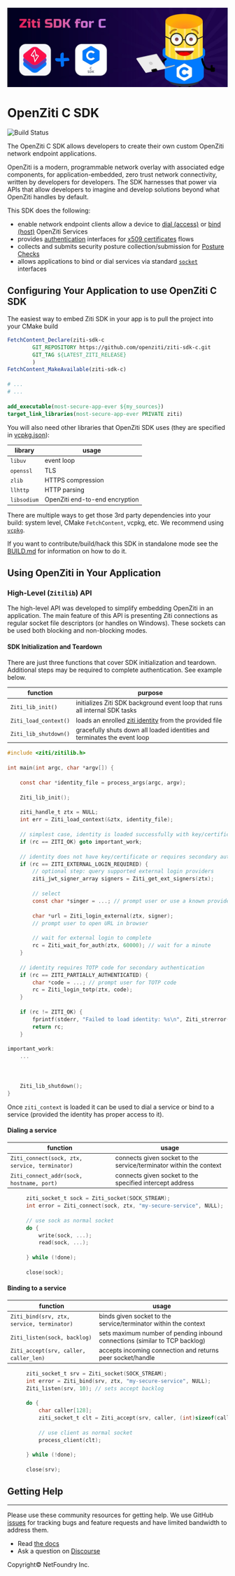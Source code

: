 ![Ziggy using the ziti-sdk-c](https://raw.githubusercontent.com/openziti/branding/main/images/banners/C.jpg)

# OpenZiti C SDK

![Build Status](https://github.com/openziti/ziti-sdk-c/actions/workflows/cmake.yml/badge.svg?branch=main)

The OpenZiti C SDK allows developers to create their own custom OpenZiti network endpoint applications.

OpenZiti is a modern, programmable network overlay with associated edge components, for application-embedded,
zero trust network connectivity, written by developers for developers.
The SDK harnesses that power via APIs that allow developers to imagine and develop solutions beyond what
OpenZiti handles by default.

This SDK does the following:

- enable network endpoint clients allow a device to [dial (access)](#dialing-a-service)
  or [bind (host)](#binding-to-a-service) OpenZiti Services
- provides [authentication](https://openziti.io/docs/learn/core-concepts/security/authentication/auth) interfaces for
  [x509 certificates](#example-code-configuration) flows
- collects and submits security posture collection/submission
  for [Posture Checks](https://openziti.io/docs/learn/core-concepts/security/authorization/posture-checks)
- allows applications to bind or dial services via standard [`socket`](#high-level-zitilib-api) interfaces

## Configuring Your Application to use OpenZiti C SDK

The easiest way to embed Ziti SDK in your app is to pull the project into your CMake build

```cmake
FetchContent_Declare(ziti-sdk-c
        GIT_REPOSITORY https://github.com/openziti/ziti-sdk-c.git
        GIT_TAG ${LATEST_ZITI_RELEASE}
        )
FetchContent_MakeAvailable(ziti-sdk-c)

# ...
# ...

add_executable(most-secure-app-ever ${my_sources})
target_link_libraries(most-secure-app-ever PRIVATE ziti)

```

You will also need other libraries that OpenZiti SDK uses (they are specified in [vcpkg.json](vcpkg.json)):

| library     | usage                          |
|-------------|--------------------------------|
| `libuv`     | event loop                     |
| `openssl`   | TLS                            |
| `zlib`      | HTTPS compression              |
| `llhttp`    | HTTP parsing                   |
| `libsodium` | OpenZiti end-to-end encryption |

There are multiple ways to get those 3rd party dependencies into your build: system level, CMake `FetchContent`, vcpkg,
etc.
We recommend using [`vcpkg`](https://vcpkg.io/).

If you want to contribute/build/hack this SDK in standalone mode
see the [BUILD.md](BUILD.md) for information on how to do it.

## Using OpenZiti in Your Application

### High-Level (`Zitilib`) API

The high-level API was developed to simplify embedding OpenZiti in an application.
The main feature of this API is presenting Ziti connections as regular socket file descriptors (or handles on Windows).
These sockets can be used both blocking and non-blocking modes.

#### SDK Initialization and Teardown

There are just three functions that cover SDK initialization and teardown. 
Additional steps may be required to complete authentication. See example below.

| function              | purpose                                                                                                                    |
|-----------------------|----------------------------------------------------------------------------------------------------------------------------|
| `Ziti_lib_init()`     | initializes Ziti SDK background event loop that runs all internal SDK tasks                                                |
| `Ziti_load_context()` | loads an enrolled [ziti identity](https://openziti.io/docs/learn/core-concepts/identities/overview) from the provided file |
| `Ziti_lib_shutdown()` | gracefully shuts down all loaded identities and terminates the event loop                                                  |

```c
#include <ziti/zitilib.h>

int main(int argc, char *argv[]) {

    const char *identity_file = process_args(argc, argv);

    Ziti_lib_init();
    
    ziti_handle_t ztx = NULL;
    int err = Ziti_load_context(&ztx, identity_file);
    
    // simplest case, identity is loaded successfully with key/certificate
    if (rc == ZITI_OK) goto important_work;
    
    // identity does not have key/certificate or requires secondary auth with external provider
    if (rc == ZITI_EXTERNAL_LOGIN_REQUIRED) {
        // optional step: query supported external login providers
        ziti_jwt_signer_array signers = Ziti_get_ext_signers(ztx);

        // select
        const char *singer = ...; // prompt user or use a known provider
        
        char *url = Ziti_login_external(ztx, signer);
        // prompt user to open URL in browser

        // wait for external login to complete
        rc = Ziti_wait_for_auth(ztx, 60000); // wait for a minute
    }
    
    // identity requires TOTP code for secondary authentication
    if (rc == ZITI_PARTIALLY_AUTHENTICATED) {
        char *code = ...; // prompt user for TOTP code
        rc = Ziti_login_totp(ztx, code);
    }
    
    if (rc != ZITI_OK) {
        fprintf(stderr, "Failed to load identity: %s\n", Ziti_strerror(rc));
        return rc;
    }
    
important_work:
    ...
    


    Ziti_lib_shutdown();
}
```

Once `ziti_context` is loaded it can be used to dial a service or bind to a service (provided the identity has proper
access to it).

#### Dialing a service

| function                                       | usage                                                              |
|------------------------------------------------|--------------------------------------------------------------------|
| `Ziti_connect(sock, ztx, service, terminator)` | connects given socket to the service/terminator within the context |
| `Ziti_connect_addr(sock, hostname, port)`      | connects given socket to the specified intercept address           |

```c
      ziti_socket_t sock = Ziti_socket(SOCK_STREAM);
      int error = Ziti_connect(sock, ztx, "my-secure-service", NULL);

      // use sock as normal socket
      do {
          write(sock, ...);
          read(sock, ...);

      } while (!done);

      close(sock);

```

#### Binding to a service

| function                                   | usage                                                                       |
|--------------------------------------------|-----------------------------------------------------------------------------|
| `Ziti_bind(srv, ztx, service, terminator)` | binds given socket to the service/terminator within the context             |
| `Ziti_listen(sock, backlog)`               | sets maximum number of pending inbound connections (similar to TCP backlog) |
| `Ziti_accept(srv, caller, caller_len)`     | accepts incoming connection and returns peer socket/handle                  |

```c
      ziti_socket_t srv = Ziti_socket(SOCK_STREAM);
      int error = Ziti_bind(srv, ztx, "my-secure-service", NULL);
      Ziti_listen(srv, 10); // sets accept backlog

      do {
          char caller[128];
          ziti_socket_t clt = Ziti_accept(srv, caller, (int)sizeof(caller));

          // use client as normal socket
          process_client(clt);

      } while (!done);

      close(srv);
```

## Getting Help

------------
Please use these community resources for getting help. We use GitHub [issues](https://github.com/openziti/ziti-sdk-c/issues)
for tracking bugs and feature requests and have limited bandwidth to address them.

- Read [the docs](https://docs.openziti.io/)
- Ask a question on [Discourse](https://openziti.discourse.group/)

Copyright&copy; NetFoundry Inc.
